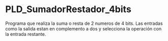 # PLD_SumadorRestador_4bits


Programa que realiza la suma o resta de 2 numeros de 4 bits.
Las entradas como la salida estan en complemento a dos y selecciona la operación con la entrada restante.
